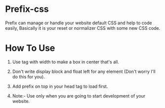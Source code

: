 # Prefix-css
Prefix can manage or handle your website default CSS and help to code easily, Basically it is your reset or normalizer CSS with some new CSS code.



# How To Use

1. Use <mid> </mid> tag with width to make a box in center that's all.

2. Don't write display block and float left for any element (Don't worry I'll do this for you).

3. Add prefix on top in your head tag to load first.

4. Note:- Use only when you are going to start development of your website.
